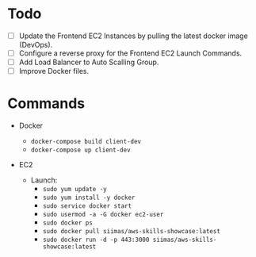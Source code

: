 # Todo

- [ ] Update the Frontend EC2 Instances by pulling the latest docker image (DevOps).
- [ ] Configure a reverse proxy for the Frontend EC2 Launch Commands.
- [ ] Add Load Balancer to Auto Scalling Group.
- [ ] Improve Docker files.

# Commands

- Docker
  - ```docker-compose build client-dev```
  - ```docker-compose up client-dev```

- EC2
  - Launch:
    - ```sudo yum update -y```
    - ```sudo yum install -y docker```
    - ```sudo service docker start```
    - ```sudo usermod -a -G docker ec2-user```
    - ```sudo docker ps```
    - ```sudo docker pull siimas/aws-skills-showcase:latest```
    - ```sudo docker run -d -p 443:3000 siimas/aws-skills-showcase:latest```